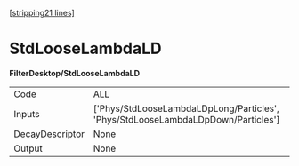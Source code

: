 [\[stripping21 lines\]](../stripping21-index.md)

# StdLooseLambdaLD

**FilterDesktop/StdLooseLambdaLD**

|                 |                                                                                    |
|-----------------|------------------------------------------------------------------------------------|
| Code            | ALL                                                                                |
| Inputs          | \['Phys/StdLooseLambdaLDpLong/Particles', 'Phys/StdLooseLambdaLDpDown/Particles'\] |
| DecayDescriptor | None                                                                               |
| Output          | None                                                                               |
